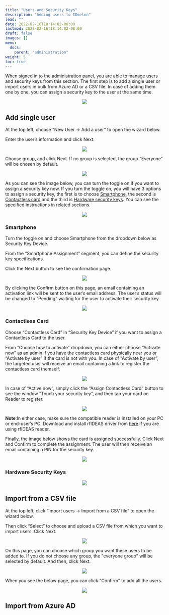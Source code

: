 ```yaml
---
title: "Users and Security Keys"
description: "Adding users to IDmelon"
lead: ""
date: 2022-02-16T18:14:02-08:00
lastmod: 2022-02-16T18:14:02-08:00
draft: false
images: []
menu:
  docs:
    parent: "administration"
weight: 5
toc: true
---
```


When signed in to the administration panel, you are able to manage users and security keys from this section.
The first step is to add a single user or import users in bulk from Azure AD or a CSV file. In case of adding them one by one, you can assign a security key to the user at the same time.

<p align="center">
    <img src="/images/vendor/Panel/users&securitykeys.png">
</p>

## Add single user

At the top left, choose “New User -> Add a user” to open the wizard below.

Enter the user’s information and click Next.

<p align="center">
    <img src="/images/vendor/Panel/addnewuser.png">
</p>

Choose group, and click Next. If no group is selected, the group “Everyone” will be chosen by default.

<p align="center">
    <img src="/images/vendor/Panel/addnewusergp.png">
</p>

As you can see the image below, you can turn the toggle on if you want to assign a security key now. If you turn the toggle on, you will have 3 options to assign a security key, the first is to choose [Smartphone](#smartphone), the second is [Contactless card](#contactless-card) and the third is [Hardware security keys](#hardware-security-keys). You can see the specified instructions in related sections.

<p align="center">
    <img src="/images/vendor/Panel/addnewuserskdev.png">
</p>

### Smartphone

Turn the toggle on and choose Smartphone from the dropdown below as Security Key Device.

From the “Smartphone Assignment” segment, you can define the security key specifications.

Click the Next button to see the confirmation page.

<p align="center">
    <img src="/images/vendor/Panel/addnewusersmph.png">
</p>

By clicking the Confirm button on this page, an email containing an activation link will be sent to the user’s email address. The user’s status will be changed to “Pending” waiting for the user to activate their security key.

<p align="center">
    <img src="/images/vendor/Panel/addnewuserconfirm.png">
</p>

### Contactless Card

Choose “Contactless Card” in “Security Key Device” if you want to assign a Contactless Card to the user.

From “Choose how to activate” dropdown, you can either choose “Activate now” as an admin if you have the contactless card physically near you or “Activate by user” if the card is not with you. In case of “Activate by user”, the targeted user will receive an email containing a link to register the contactless card themself.

<p align="center">
    <img src="/images/vendor/Panel/addnewusercontactlesscard.png">
</p>

In case of “Active now”, simply click the “Assign Contactless Card” button to see the window “Touch your security key”, and then tap your card on Reader to register.

<p align="center">
    <img src="/images/vendor/Panel/assignclesscard.png">
</p>

**Note**:In either case, make sure the compatible reader is installed on your PC or end-user’s PC. Download and install rfIDEAS driver from [here](#https://idmeloncom-my.sharepoint.com/personal/hassan_idmelon_com/_layouts/15/onedrive.aspx?id=%2Fpersonal%2Fhassan%5Fidmelon%5Fcom%2FDocuments%2FDevelopment%2FReleases%2FAccesskey%2FAccesskeySetup1%2E1%2E18%5FrfIDEAS%2Eexe&parent=%2Fpersonal%2Fhassan%5Fidmelon%5Fcom%2FDocuments%2FDevelopment%2FReleases%2FAccesskey&ga=1) if you are using rfIDEAS reader.

Finally, the image below shows the card is assigned successfully. Click Next and Confirm to complete the assignment. The user will then receive an email containing
a PIN for the security key.

<p align="center">
    <img src="/images/vendor/Panel/contaclessassigned.png">
</p>

### Hardware Security Keys

<p align="center">
    <img src="/images/vendor/Panel/addnewuserhwsec.png">
</p>

## Import from a CSV file

At the top left, click “import users -> Import from a CSV file” to open the wizard below.

Then click “Select” to choose and upload a CSV file from which you want to import users.
Click Next.

<p align="center">
    <img src="/images/vendor/Panel/importftomCSV.png">
</p>

On this page, you can choose which group you want these users to be added to.
If you do not choose any group, the "everyone group" will be selected by default.
And then, click Next.

<p align="center">
    <img src="/images/vendor/Panel/gruopforCSV.png">
</p>

When you see the below page, you can click "Confirm" to add all the users.

<p align="center">
    <img src="/images/vendor/Panel/confirmCSVusers.png">
</p>

## Import from Azure AD
